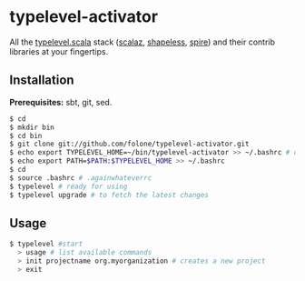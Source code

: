 typelevel-activator
===================

All the [typelevel.scala](http://typelevel.org/) stack ([scalaz](https://github.com/scalaz/scalaz), [shapeless](https://github.com/milessabin/shapeless), [spire](https://github.com/non/spire)) and their contrib libraries at your fingertips.

Installation
------------

**Prerequisites:** sbt, git, sed.

```sh
$ cd
$ mkdir bin
$ cd bin
$ git clone git://github.com/folone/typelevel-activator.git
$ echo export TYPELEVEL_HOME=~/bin/typelevel-activator >> ~/.bashrc # or .zshrc or .whateveryouareusingrc
$ echo export PATH=$PATH:$TYPELEVEL_HOME >> ~/.bashrc
$ cd
$ source .bashrc # .againwhateverrc
$ typelevel # ready for using
$ typelevel upgrade # to fetch the latest changes
```

Usage
-----

```sh
$ typelevel #start
  > usage # list available commands
  > init projectname org.myorganization # creates a new project
  > exit
```
